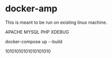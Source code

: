 # docker-amp

This is meant to be run on existing linux machine.

APACHE
MYSQL
PHP
XDEBUG

docker-compose up --build

10101010101010101010
